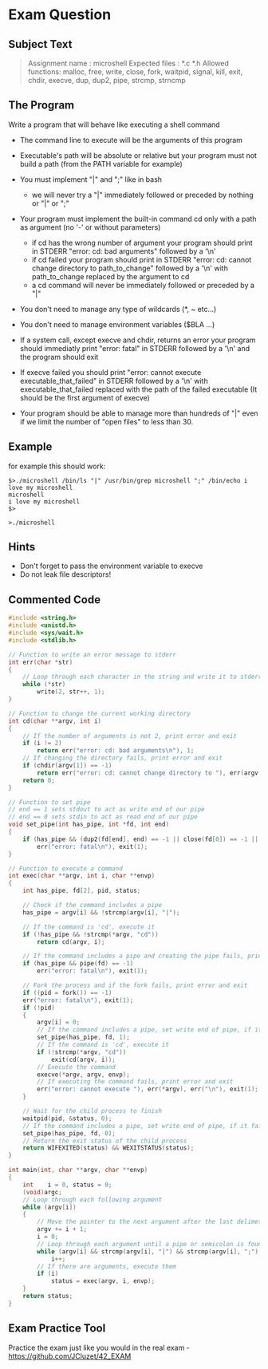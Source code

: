 # Exam Question

## Subject Text

> Assignment name  : microshell
> Expected files   : *.c *.h
> Allowed functions: malloc, free, write, close, fork, waitpid, signal, kill, exit, chdir, execve, dup, dup2, pipe, strcmp, strncmp

## The Program
Write a program that will behave like executing a shell command

- The command line to execute will be the arguments of this program

- Executable's path will be absolute or relative but your program must not build a path (from the PATH variable for example)

- You must implement "|" and ";" like in bash
	- we will never try a "|" immediately followed or preceded by nothing or "|" or ";"

- Your program must implement the built-in command cd only with a path as argument (no '-' or without parameters)
	- if cd has the wrong number of argument your program should print in STDERR "error: cd: bad arguments" followed by a '\n'
	- if cd failed your program should print in STDERR "error: cd: cannot change directory to path_to_change" followed by a '\n' with path_to_change replaced by the argument to cd
	- a cd command will never be immediately followed or preceded by a "|"

- You don't need to manage any type of wildcards (*, ~ etc...)

- You don't need to manage environment variables ($BLA ...)

- If a system call, except execve and chdir, returns an error your program should immediatly print "error: fatal" in STDERR followed by a '\n' and the program should exit

- If execve failed you should print "error: cannot execute executable_that_failed" in STDERR followed by a '\n' with executable_that_failed replaced with the path of the failed executable (It should be the first argument of execve)

- Your program should be able to manage more than hundreds of "|" even if we limit the number of "open files" to less than 30.

## Example

for example this should work:
```
$>./microshell /bin/ls "|" /usr/bin/grep microshell ";" /bin/echo i love my microshell
microshell
i love my microshell
$>

>./microshell 
```

## Hints
- Don't forget to pass the environment variable to execve
- Do not leak file descriptors!

## Commented Code

```c
#include <string.h>
#include <unistd.h>
#include <sys/wait.h>
#include <stdlib.h>

// Function to write an error message to stderr
int err(char *str)
{
    // Loop through each character in the string and write it to stderr
    while (*str)
        write(2, str++, 1);
}

// Function to change the current working directory
int cd(char **argv, int i)
{
    // If the number of arguments is not 2, print error and exit
    if (i != 2)
        return err("error: cd: bad arguments\n"), 1;
    // If changing the directory fails, print error and exit
    if (chdir(argv[1]) == -1)
        return err("error: cd: cannot change directory to "), err(argv[1]), err("\n"), 1;
    return 0;
}

// Function to set pipe
// end == 1 sets stdout to act as write end of our pipe
// end == 0 sets stdin to act as read end of our pipe
void set_pipe(int has_pipe, int *fd, int end)
{
	if (has_pipe && (dup2(fd[end], end) == -1 || close(fd[0]) == -1 || close(fd[1]) == -1))
		err("error: fatal\n"), exit(1);
}

// Function to execute a command
int exec(char **argv, int i, char **envp)
{
    int has_pipe, fd[2], pid, status;

    // Check if the command includes a pipe
    has_pipe = argv[i] && !strcmp(argv[i], "|");

    // If the command is 'cd', execute it
    if (!has_pipe && !strcmp(*argv, "cd"))
        return cd(argv, i);

    // If the command includes a pipe and creating the pipe fails, print error and exit
    if (has_pipe && pipe(fd) == -1)
        err("error: fatal\n"), exit(1);

    // Fork the process and if the fork fails, print error and exit
    if ((pid = fork()) == -1)
	err("error: fatal\n"), exit(1);
    if (!pid)
    {
        argv[i] = 0;
        // If the command includes a pipe, set write end of pipe, if it fail print error and exit
        set_pipe(has_pipe, fd, 1);
        // If the command is 'cd', execute it
        if (!strcmp(*argv, "cd"))
            exit(cd(argv, i));
        // Execute the command
        execve(*argv, argv, envp);
        // If executing the command fails, print error and exit
        err("error: cannot execute "), err(*argv), err("\n"), exit(1);
    }

    // Wait for the child process to finish
    waitpid(pid, &status, 0);
    // If the command includes a pipe, set write end of pipe, if it fail print error and exit
    set_pipe(has_pipe, fd, 0);
    // Return the exit status of the child process
    return WIFEXITED(status) && WEXITSTATUS(status);
}

int main(int, char **argv, char **envp)
{
    int    i = 0, status = 0;
	(void)argc; 
    // Loop through each following argument
    while (argv[i])
    {
        // Move the pointer to the next argument after the last delimeter / first argument
    	argv += i + 1;
    	i = 0;
        // Loop through each argument until a pipe or semicolon is found
    	while (argv[i] && strcmp(argv[i], "|") && strcmp(argv[i], ";"))
			i++;
        // If there are arguments, execute them
    	if (i)
			status = exec(argv, i, envp);
    }
    return status;
}
```

## Exam Practice Tool

Practice the exam just like you would in the real exam - https://github.com/JCluzet/42_EXAM
